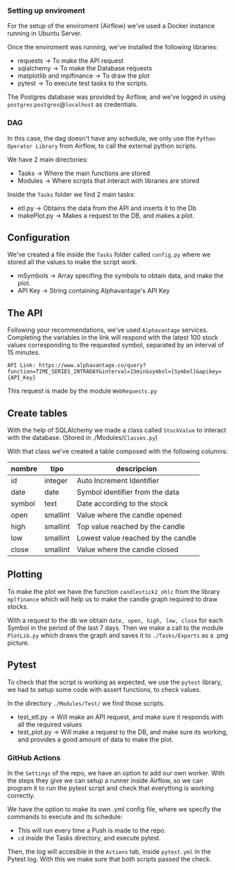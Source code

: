 ### Setting up enviroment

For the setup of the enviroment (Airflow) we've used a Docker instance running in Ubuntu Server.

Once the enviroment was running, we've installed the following libraries:
* requests ->  To make the API request
* sqlalchemy ->  To make the Database requests
* matplotlib and mplfinance -> To draw the plot
* pytest ->  To execute test tasks to the scripts.

The Postgres database was provided by Airflow, and we've logged in using `postgres`:`postgres`@`localhost` as credentials.

### DAG

In this case, the dag doesn't have any schedule, we only use the `Python Operator Library` from Airflow, to call the external python scripts.

We have 2 main directories:

* Tasks -> Where the main functions are stored
* Modules -> Where scripts that interact with libraries are stored

Inside the `Tasks` folder we find 2 main tasks:

* etl.py -> Obtains the data from the API and inserts it to the Db
* makePlot.py -> Makes a request to the DB, and makes a plot.

## Configuration

We've created a file inside the `Tasks` folder called `config.py` where we stored all the values to make the script work.

* mSymbols -> Array specifing the symbols to obtain data, and make the plot.
* API Key -> String containing Alphavantage's API Key

## The API

Following your recommendations, we've used `Alphavantage` services.
Completing the variables in the link will respond with the latest 100 stock values corresponding to the requested symbol, separated by an interval of 15 minutes.

`API Link: https://www.alphavantage.co/query?function=TIME_SERIES_INTRADAY&interval=15min&symbol={Symbol}&apikey={API_Key}`

This request is made by the module `WebRequests.py`


## Create tables

With the help of SQLAlchemy we made a class called `StockValue` to interact with the database.
(Stored in ./Modules/`Classes.py`)

With that class we've created a table composed with the following columns:

| nombre       | tipo     | descripcion                          |
|--------------|----------|--------------------------------------|
| id           | integer  | Auto Increment Identifier            |
| date         | date     | Symbol identifier from the data      |
| symbol       | text     | Date according to the stock          |
| open         | smallint | Value where the candle opened        |
| high         | smallint | Top value reached by the candle      |
| low          | smallint | Lowest value reached by the candle   |
| close        | smallint | Value where the candle closed        |


## Plotting

To make the plot we have the function `candlestick2_ohlc` from the library `mplfinance` which will help us to make the candle graph required to draw stocks.

With a request to the db we obtain `date, open, high, low, close` for each Symbol in the period of the last 7 days. Then we make a call to the module `PlotLib.py` which draws the graph and saves it to `./Tasks/Exports` as a .png picture.


## Pytest

To check that the script is working as expected, we use the `pytest` library, we had to setup some code with assert functions, to check values.

In the directory `./Modules/Test/` we find those scripts.

* test_etl.py -> Will make an API request, and make sure it responds with all the required values
* test_plot.py -> Will make a request to the DB, and make sure its working, and provides a good amount of data to make the plot.

### GitHub Actions

In the `Settings` of the repo, we have an option to add our own worker. With the steps they give we can setup a runner inside Airflow, so we can program it to run the pytest script and check that everything is working correctly.

We have the option to make its own .yml config file, where we specify the commands to execute and its schedule:

* This will run every time a Push is made to the repo.
* `cd` inside the Tasks directory, and execute pytest.

Then, the log will accesible in the `Actions` tab, inside `pytest.yml` in the Pytest log. With this we make sure that both scripts passed the check.